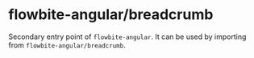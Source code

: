 # flowbite-angular/breadcrumb

Secondary entry point of `flowbite-angular`. It can be used by importing from
`flowbite-angular/breadcrumb`.
